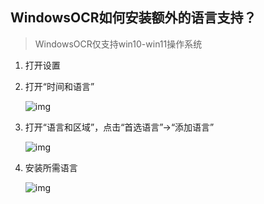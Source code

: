 ## WindowsOCR如何安装额外的语言支持？

> WindowsOCR仅支持win10-win11操作系统

1. 打开设置

1. 打开“时间和语言”

    ![img](https://image.lunatranslator.org/zh/windowsocr/3.png)

1. 打开“语言和区域”，点击“首选语言”->“添加语言”

    ![img](https://image.lunatranslator.org/zh/windowsocr/2.png)

1. 安装所需语言

    ![img](https://image.lunatranslator.org/zh/windowsocr/1.png)
